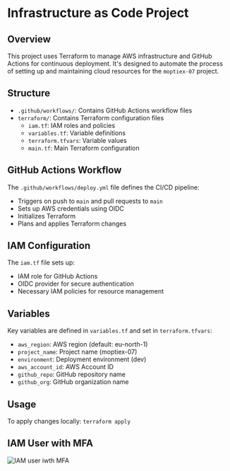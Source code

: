 # Infrastructure as Code Project

## Overview

This project uses Terraform to manage AWS infrastructure and GitHub Actions for continuous deployment. It's designed to automate the process of setting up and maintaining cloud resources for the `moptiex-07` project.

## Structure

- `.github/workflows/`: Contains GitHub Actions workflow files
- `terraform/`: Contains Terraform configuration files
  - `iam.tf`: IAM roles and policies
  - `variables.tf`: Variable definitions
  - `terraform.tfvars`: Variable values
  - `main.tf`: Main Terraform configuration

## GitHub Actions Workflow

The `.github/workflows/deploy.yml` file defines the CI/CD pipeline:

- Triggers on push to `main` and pull requests to `main`
- Sets up AWS credentials using OIDC
- Initializes Terraform
- Plans and applies Terraform changes

## IAM Configuration

The `iam.tf` file sets up:

- IAM role for GitHub Actions
- OIDC provider for secure authentication
- Necessary IAM policies for resource management

## Variables

Key variables are defined in `variables.tf` and set in `terraform.tfvars`:

- `aws_region`: AWS region (default: eu-north-1)
- `project_name`: Project name (moptiex-07)
- `environment`: Deployment environment (dev)
- `aws_account_id`: AWS Account ID
- `github_repo`: GitHub repository name
- `github_org`: GitHub organization name

## Usage

To apply changes locally: `terraform apply`

## IAM User with MFA

![IAM user iwth MFA](../images/image.png)
